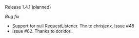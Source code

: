 Release 1.4.1 (planned)

*Bug fix*

* Support for null RequestListener. Thx to chrisjenx. Issue #48
* Issue #62. Thanks to doridori.
